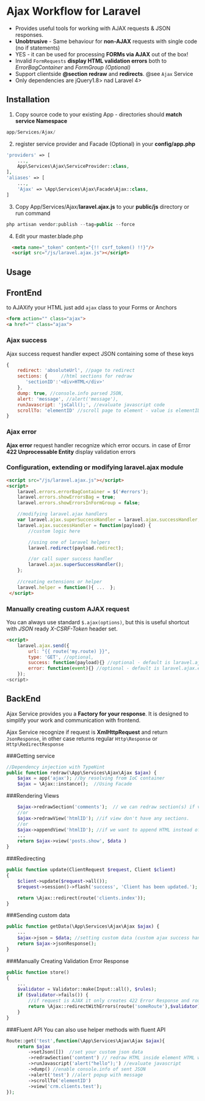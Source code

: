 # Ajax Workflow for Laravel

  - Provides useful tools for working with AJAX requests & JSON responses.
  - **Unobtrusive** - Same behaviour for **non-AJAX** requests with single code (no if statements)
  - YES - it can be used for processing **FORMs via AJAX** out of the box!
  - Invalid `FormRequests` **display HTML validation errors** both to *ErrorBagContainer* and *FormGroup (Optional)*
  - Support clientside **@section redraw** and **redirects**. @see `Ajax` Service
  - Only dependencies are jQuery1.8> nad Laravel 4> 

Installation
------------

1) Copy source code to your existing App - directories should **match service Namespace**
~~~~~ php
app/Services/Ajax/
~~~~~

2) register service provider and Facade (Optional) in your **config/app.php**
~~~~~ php
'providers' => [
	...,
	App\Services\Ajax\ServiceProvider::class,
],
'aliases' => [
	...,
	'Ajax' => \App\Services\Ajax\Facade\Ajax::class,
]
~~~~~


3) Copy App/Services/Ajax/**laravel.ajax.js** to your **public/js** directory or run command
~~~~~ php
php artisan vendor:publish --tag=public --force
~~~~~

4) Edit your master.blade.php
~~~~~ html
  <meta name="_token" content="{!! csrf_token() !!}"/>
  <script src="/js/laravel.ajax.js"></script>
~~~~~

Usage
---------------------

## FrontEnd

to AJAXify your HTML just add `ajax` class to your Forms or Anchors
~~~~~ html
<form action="" class="ajax">
<a href="" class="ajax">
~~~~~

### Ajax success
Ajax success request handler expect JSON containing some of these keys
~~~~~ javascript
{
	redirect: 'absoluteUrl', //page to redirect
	sections: {     //html sections for redraw
	   'sectionID':'<div>HTML</div>'
	},
	dump: true, //console.info parsed JSON,
	alert: 'message', //alert('message'),
	runJavascript: 'jsCall();', //evaluate javascript code
	scrollTo: 'elementID' //scroll page to element - value is elementID
}
~~~~~

### Ajax error
**Ajax error** request handler recognize which error occurs.
in case of Error **422 Unprocessable Entity** display validation errors

### Configuration, extending or modifying laravel.ajax module
~~~~~ html
<script src="/js/laravel.ajax.js"></script>
<script>
    laravel.errors.errorBagContainer = $('#errors');
    laravel.errors.showErrorsBag = true;
    laravel.errors.showErrorsInFormGroup = false;

    //modifying laravel.ajax handlers
    var laravel.ajax.superSuccessHandler = laravel.ajax.successHandler;
    laravel.ajax.successHandler = function(payload) {
        //custom logic here

        //using one of laravel helpers
        laravel.redirect(payload.redirect);

        //or call super success handler
        laravel.ajax.superSuccessHandler();
    };
    
    //creating extensions or helper 
    laravel.helper = function(){ ...  };    
 </script>
~~~~~

### Manually creating custom AJAX request
You can always use standard `$.ajax(options)`, but this is useful shortcut 
with  *JSON* ready *X-CSRF-Token* header set.
~~~~~ html
<script>
    laravel.ajax.send({
        url: "{{ route('my.route) }}",
        type: 'GET', //optional,
        success: function(payload){} //optional - default is laravel.ajax.successHandler
        error: function(event){} //optional - default is laravel.ajax.errorHandler
    });
<script>
~~~~~



## BackEnd

Ajax Service provides you a **Factory for your response**. It is designed to simplify your work and communication with frontend.

Ajax Service recognize if request is **XmlHttpRequest** and return `JsonResponse`, in other case returns regular `Http\Response` or `Http\RedirectResponse`

###Getting service
~~~~~ php
//Dependency injection with TypeHint
public function redraw(\App\Services\Ajax\Ajax $ajax) {
	$ajax = app('ajax'); //by resolving from IoC container
	$ajax = \Ajax::instance();  //Using Facade
~~~~~

###Rendering Views
~~~~~ php
	$ajax->redrawSection('comments');  // we can redraw section(s) if view has @section(s)
	//or
	$ajax->redrawView('htmlID'); //if view don't have any sections.
	//or
	$ajax->appendView('htmlID'); //if we want to append HTML instead of replace
	...
	return $ajax->view('posts.show', $data )
}
~~~~~

###Redirecting
~~~~~ php
public function update(ClientRequest $request, Client $client)
{
    $client->update($request->all());
    $request->session()->flash('success', 'Client has been updated.');

    return \Ajax::redirect(route('clients.index'));
}
~~~~~

###Sending custom data
~~~~~ php
public function getData(\App\Services\Ajax\Ajax $ajax) {
	...
	$ajax->json = $data; //setting custom data (custom ajax success handler needed)
	return $ajax->jsonResponse();
}
~~~~~

###Manually Creating Validation Error Response
~~~~~ php
public function store()
{
    ...
    $validator = Validator::make(Input::all(), $rules);
	if ($validator->fails()) {
		//if request is AJAX it only creates 422 Error Response and route will not be used..  
        return \Ajax::redirectWithErrors(route('someRoute'),$validator); 
    }
}
~~~~~


###Fluent API
You can also use helper methods with fluent API
~~~~~ php
Route::get('test',function(\App\Services\Ajax\Ajax $ajax){
	return $ajax
		->setJson([])  //set your custom json data
		->redrawSection('content') // redraw HTML inside element HTML with id="content"
		->runJavascript('alert("hello");') //evaluate javascript
		->dump() //enable console.info of sent JSON
		->alert('test') //alert popup with message
		->scrollTo('elementID')
		->view('crm.clients.test');
});
~~~~~


